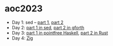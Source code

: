 # aoc2023

- Day 1: sed – [part 1](day1/part1.sed), [part 2](day1/part2.sed)
- Day 2: [part 1 in sed](day2/part1.sed), [part 2 in gforth](day2/part2.fth)
- Day 3: [part 1 in pointfree Haskell](day3/Part1.hs), [part 2 in Rust](day3/part2.rs)
- Day 4: [Zig](day4/src/main.zig)
